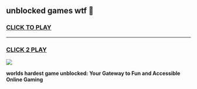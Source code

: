 
## unblocked games wtf 👋
<h3>
<a href="https://premium.freeplayer.one?title=unblocked_games_wtf&ref=13F">CLICK TO PLAY</a></h3>
<hr>

<h3>
<a href="https://premium.freeplayer.one?title=unblocked_games_wtf&ref=13F">CLICK 2 PLAY</a>
  
</h3>

<a href="https://premium.freeplayer.one?title=unblocked_games_wtf&ref=12F/"><img src="https://clearcache.store/games.png"></a>


**worlds hardest game unblocked: Your Gateway to Fun and Accessible Online Gaming**
